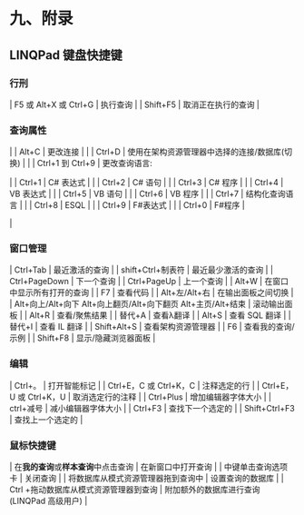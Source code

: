 # 九、附录

## LINQPad 键盘快捷键

### 行刑

| F5 或 Alt+X 或 Ctrl+G | 执行查询 |
| Shift+F5 | 取消正在执行的查询 |

### 查询属性

|  | Alt+C | 更改连接 |
|  | Ctrl+D | 使用在架构资源管理器中选择的连接/数据库(切换) |
|  | Ctrl+1 到 Ctrl+9 | 更改查询语言:

&#124;  &#124; Ctrl+1 &#124; C# 表达式 &#124;
&#124;  &#124; Ctrl+2 &#124; C# 语句 &#124;
&#124;  &#124; Ctrl+3 &#124; C# 程序 &#124;
&#124;  &#124; Ctrl+4 &#124; VB 表达式 &#124;
&#124;  &#124; Ctrl+5 &#124; VB 语句 &#124;
&#124;  &#124; Ctrl+6 &#124; VB 程序 &#124;
&#124;  &#124; Ctrl+7 &#124; 结构化查询语言 &#124;
&#124;  &#124; Ctrl+8 &#124; ESQL &#124;
&#124;  &#124; Ctrl+9 &#124; F#表达式 &#124;
&#124;  &#124; Ctrl+0 &#124; F#程序 &#124;

 |

### 窗口管理

| Ctrl+Tab | 最近激活的查询 |
| shift+Ctrl+制表符 | 最近最少激活的查询 |
| Ctrl+PageDown | 下一个查询 |
| Ctrl+PageUp | 上一个查询 |
| Alt+W | 在窗口中显示所有打开的查询 |
| F7 | 查看代码 |
| Alt+左/Alt+右 | 在输出面板之间切换 |
| Alt+向上/Alt+向下
Alt+向上翻页/Alt+向下翻页
Alt+主页/Alt+结束 | 滚动输出面板 |
| Alt+R | 查看/聚焦结果 |
| 替代+A | 查看λ翻译 |
| Alt+S | 查看 SQL 翻译 |
| 替代+I | 查看 IL 翻译 |
| Shift+Alt+S | 查看架构资源管理器 |
| F6 | 查看我的查询/示例 |
| Shift+F8 | 显示/隐藏浏览器面板 |

### 编辑

| Ctrl+。 | 打开智能标记 |
| Ctrl+E，C 或 Ctrl+K，C | 注释选定的行 |
| Ctrl+E，U 或 Ctrl+K，U | 取消选定行的注释 |
| Ctrl+Plus | 增加编辑器字体大小 |
| ctrl+减号 | 减小编辑器字体大小 |
| Ctrl+F3 | 查找下一个选定的 |
| Shift+Ctrl+F3 | 查找上一个选定的 |

### 鼠标快捷键

| 在**我的查询**或**样本查询**中点击查询 | 在新窗口中打开查询 |
| 中键单击查询选项卡 | 关闭查询 |
| 将数据库从模式资源管理器拖到查询中 | 设置查询的数据库 |
| Ctrl +拖动数据库从模式资源管理器到查询 | 附加额外的数据库进行查询(LINQPad 高级用户) |
